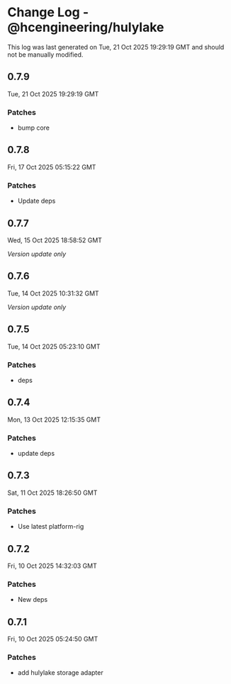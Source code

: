 # Change Log - @hcengineering/hulylake

This log was last generated on Tue, 21 Oct 2025 19:29:19 GMT and should not be manually modified.

## 0.7.9
Tue, 21 Oct 2025 19:29:19 GMT

### Patches

- bump core

## 0.7.8
Fri, 17 Oct 2025 05:15:22 GMT

### Patches

- Update deps

## 0.7.7
Wed, 15 Oct 2025 18:58:52 GMT

_Version update only_

## 0.7.6
Tue, 14 Oct 2025 10:31:32 GMT

_Version update only_

## 0.7.5
Tue, 14 Oct 2025 05:23:10 GMT

### Patches

- deps

## 0.7.4
Mon, 13 Oct 2025 12:15:35 GMT

### Patches

- update deps

## 0.7.3
Sat, 11 Oct 2025 18:26:50 GMT

### Patches

- Use latest platform-rig

## 0.7.2
Fri, 10 Oct 2025 14:32:03 GMT

### Patches

- New deps

## 0.7.1
Fri, 10 Oct 2025 05:24:50 GMT

### Patches

- add hulylake storage adapter

